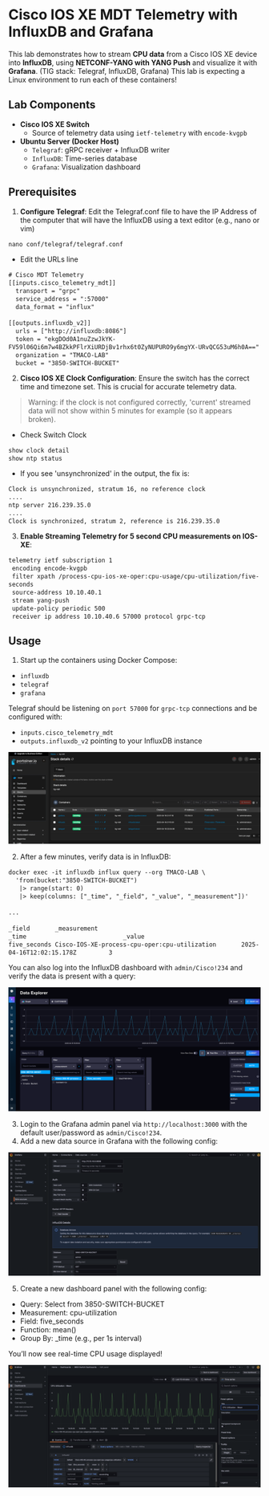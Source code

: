 # Cisco IOS XE MDT Telemetry with InfluxDB and Grafana

This lab demonstrates how to stream **CPU data** from a Cisco IOS XE device into **InfluxDB**, using **NETCONF-YANG with YANG Push** and visualize it with **Grafana**. (TIG stack: Telegraf, InfluxDB, Grafana)
This lab is expecting a Linux environment to run each of these containers!

## Lab Components

- **Cisco IOS XE Switch**
  - Source of telemetry data using `ietf-telemetry` with `encode-kvgpb`
- **Ubuntu Server (Docker Host)**
  - `Telegraf`: gRPC receiver + InfluxDB writer
  - `InfluxDB`: Time-series database
  - `Grafana`: Visualization dashboard

## Prerequisites
1. **Configure Telegraf**: Edit the Telegraf.conf file to have the IP Address of the computer that will have the InfluxDB using a text editor (e.g., nano or vim)
```
nano conf/telegraf/telegraf.conf
```
- Edit the URLs line
```
# Cisco MDT Telemetry
[[inputs.cisco_telemetry_mdt]]
  transport = "grpc"
  service_address = ":57000"
  data_format = "influx"

[[outputs.influxdb_v2]]
  urls = ["http://influxdb:8086"]
  token = "ekgDOd0A1nuZzwJkYK-FV59l06Qi6m7w4BZkkPFlrXiURDjBv1rhx6t0ZyNUPURO9y6mgYX-URvQCG53uM6h0A=="
  organization = "TMACO-LAB"
  bucket = "3850-SWITCH-BUCKET"
```

2. **Cisco IOS XE Clock Configuration**:
Ensure the switch has the correct time and timezone set. This is crucial for accurate telemetry data.

> Warning: if the clock is not configured correctly, 'current' streamed data will not show within 5 minutes for example (so it appears broken).

- Check Switch Clock
```shell
show clock detail
show ntp status
```
- If you see 'unsynchronized' in the output, the fix is:
```shell
Clock is unsynchronized, stratum 16, no reference clock
....
ntp server 216.239.35.0
....
Clock is synchronized, stratum 2, reference is 216.239.35.0
```
3. **Enable Streaming Telemetry for 5 second CPU measurements on IOS-XE**:
```plaintext
telemetry ietf subscription 1
 encoding encode-kvgpb
 filter xpath /process-cpu-ios-xe-oper:cpu-usage/cpu-utilization/five-seconds
 source-address 10.10.40.1
 stream yang-push
 update-policy periodic 500
 receiver ip address 10.10.40.6 57000 protocol grpc-tcp
```

## Usage
1. Start up the containers using Docker Compose:
- `influxdb`
- `telegraf`
- `grafana`

Telegraf should be listening on `port 57000` for `grpc-tcp` connections and be configured with:
- `inputs.cisco_telemetry_mdt`
- `outputs.influxdb_v2` pointing to your InfluxDB instance

![mdt_tig_containers.png](../IMAGES/mdt_tig_containers.png)

2. After a few minutes, verify data is in InfluxDB:
```shell
docker exec -it influxdb influx query --org TMACO-LAB \
  'from(bucket:"3850-SWITCH-BUCKET")
   |> range(start: 0)
   |> keep(columns: ["_time", "_field", "_value", "_measurement"])'
   
...

_field       _measurement                                         _time                           _value
five_seconds Cisco-IOS-XE-process-cpu-oper:cpu-utilization       2025-04-16T12:02:15.178Z         3
```

You can also log into the InfluxDB dashboard with `admin/Cisco!234` and verify the data is present with a query:

![mdt_influxdb.png](../IMAGES/mdt_influxdb.png)

3. Login to the Grafana admin panel via `http://localhost:3000` with the default user/password as `admin/Cisco!234`.
4. Add a new data source in Grafana with the following config:

![mdt_grafana_data_source.png](../IMAGES/mdt_grafana_data_source.png)

5. Create a new dashboard panel with the following config:
- Query: Select from 3850-SWITCH-BUCKET 
- Measurement: cpu-utilization 
- Field: five_seconds 
- Function: mean()
- Group By: _time (e.g., per 1s interval)

You’ll now see real-time CPU usage displayed!

![mdt_grafana_dashboard.png](../IMAGES/mdt_grafana_dashboard.png)